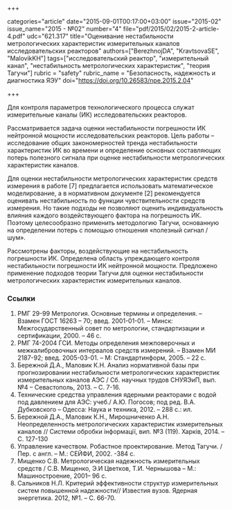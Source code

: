 +++

categories="article"
date="2015-09-01T00:17:00+03:00"
issue="2015-02"
issue_name="2015 - №02"
number="4"
file="pdf/2015/02/2015-2-article-4.pdf"
udc="621.317"
title="Оценивание нестабильности метрологических характеристик измерительных каналов исследовательских реакторов"
authors=["BerezhnojDA", "KravtsovaSE", "MalovikKH"]
tags=["исследовательский реактор", "измерительный канал", "нестабильность метрологических характеристик", "теория Тагучи"]
rubric = "safety"
rubric_name = "Безопасность, надежность и диагностика ЯЭУ"
doi="https://doi.org/10.26583/npe.2015.2.04"

+++

Для контроля параметров технологического процесса служат измерительные каналы (ИК) исследовательских реакторов.

Рассматривается задача оценки нестабильности погрешности ИК нейтронной мощности исследовательских реакторов. Цель работы – исследование общих закономерностей тренда нестабильности характеристик ИК во времени и определение основных составляющих потерь полезного сигнала при оценке нестабильности метрологических характеристик каналов.

Для оценки нестабильности метрологических характеристик средств измерения в работе [7] предлагается использовать математическое моделирование, а в нормативном документе [2] рекомендуется оценивать нестабильность по функции чувствительности средств измерения. Но такие подходы не позволяют оценить индивидуальность влияния каждого воздействующего фактора на погрешность ИК. Поэтому целесообразно применить методологию Тагучи, основанную на определении потерь с помощью отношения «полезный сигнал / шум».

Рассмотрены факторы, воздействующие на нестабильность погрешности ИК. Определена область упреждающего контроля нестабильности погрешности ИК нейтронной мощности. Предложено применение подходов теории Тагучи для оценки нестабильности метрологических характеристик измерительных каналов.

### Ссылки

1. РМГ 29-99 Метрология. Основные термины и определения. – Взамен ГОСТ 16263 – 70; введ. 2001-01-01. – Минск: Межгосударственный совет по метрологии, стандартизации и сертификации, 2000. – 46 с.
2. РМГ 74-2004 ГСИ. Методы определения межповерочных и межкалибровочных интервалов средств измерений. – Взамен МИ 2187-92; введ. 2005-03-01. – М: Стандартинформ, 2005. – 22 с.
3. Бережной Д.А., Маловик К.Н. Анализ нормативной базы при прогнозировании нестабильности метрологических характеристик измерительных каналов АЭС / Сб. научных трудов СНУЯЭиП, вып. №4 – Севастополь, 2013. – С. 7-16.
4. Технические средства управления ядерными реакторами с водой под давлением для АЭС: учеб./ А.Ю. Погосов; под ред. В.А. Дубковского – Одесса: Наука и техника, 2012. – 288 с.: ил.
5. Бережной Д.А., Маловик К.Н., Мирошниченко А.Н. Неопределенность метрологических характеристик измерительных каналов // Системи обробки інформації, вип. №3 (119). Харків, 2014. – С. 127-130
6. Управление качеством. Робастное проектирование. Метод Тагучи. / Пер. с англ. – М.: СЕЙФИ, 2002. -384 с.
7. Мищенко С.В. Метрологическая надежность измерительных средств / С.В. Мищенко, Э.И Цветков, Т.И. Чернышова – М.: Машиностроение, 2001– 96 с.
8. Сальников Н.Л. Критерий эффективности структур измерительных систем повышенной надежности// Известия вузов. Ядерная энергетика. 2012, №1. – С. 66-70.